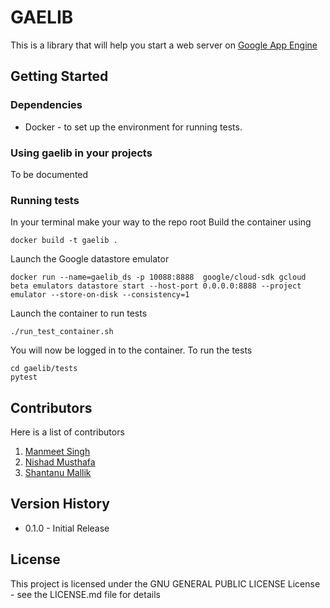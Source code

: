 # GAELIB

This is a library that will help you start a web server on [Google App Engine](https://cloud.google.com/appengine/docs)

<!-- ## Description

An in-depth paragraph about your project and overview of use. -->

## Getting Started

### Dependencies

* Docker - to set up the environment for running tests.

### Using gaelib in your projects
To be documented

### Running tests

In your terminal make your way to the repo root
Build the container using
```
docker build -t gaelib .
```
Launch the Google datastore emulator
```
docker run --name=gaelib_ds -p 10088:8888  google/cloud-sdk gcloud beta emulators datastore start --host-port 0.0.0.0:8888 --project emulator --store-on-disk --consistency=1
```
Launch the container to run tests
```
./run_test_container.sh
```
You will now be logged in to the container. To run the tests
```
cd gaelib/tests
pytest
```

## Contributors

Here is a list of contributors

1. [Manmeet Singh](https://github.com/danishdevil)
2. [Nishad Musthafa](https://github.com/nishadmusthafa)
3. [Shantanu Mallik](https://github.com/shantanumallik)

## Version History

* 0.1.0 - Initial Release

## License

This project is licensed under the GNU GENERAL PUBLIC LICENSE License - see the LICENSE.md file for details
